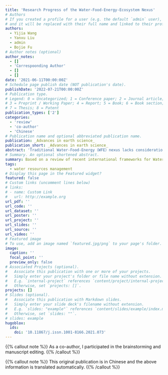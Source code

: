 ```yaml
---
title: 'Research Progress of the Water-Food-Energy-Ecosystem Nexus'
# Authors
# If you created a profile for a user (e.g. the default `admin` user), write the username (folder name) here
# and it will be replaced with their full name and linked to their profile.
authors:
  - Yijia Wang
  - Yanxu Liu
  - admin
  - Bojie Fu
# Author notes (optional)
author_notes:
  - []
  - 'Correspoonding Author'
  - []
  - []
date: '2021-06-11T00:00:00Z'
# Schedule page publish date (NOT publication's date).
publishDate: '2022-07-21T00:00:00Z'
# Publication type.
# Legend: 0 = Uncategorized; 1 = Conference paper; 2 = Journal article;
# 3 = Preprint / Working Paper; 4 = Report; 5 = Book; 6 = Book section;
# 7 = Thesis; 8 = Patent
publication_types: ['2']
categories:
  - 'review'
  - 'co-author'
  - 'Chinese'
# Publication name and optional abbreviated publication name.
publication: _Advances in earth science_
publication_short: _Advances in earth science_
abstract: 'Traditional Water-Food-Energy（WFE）nexus lacks consideration of the support and feedback capacity of ecosystems，which makes it difficult to guarantee a coordinated regional water-food-energy security. Based on a review of recent international frameworks for Water-Food-Energy-Ecosystem （WFEE） nexus construction，we found that there was a need to integrate the social governance processes of water，food and energy resource sectors from the perspective of ecosystem services. On the basis of different ecosystem types， the common WFEE nexus can be classified into five ecosystems：agriculture，river，forest，grassland，and urban. There is a relative lack of research on forest and grassland ecosystems. In terms of research methods，the research difficulties are the determination of subsystem boundaries in quantitative assessment，the influence of multiple subjects on the nexus in prediction，and the combination of resource management and ecological restoration in integration and optimization. With the goal of optimizing the WFEE nexus structure and providing an overall decision basis for regional sustainable development，future research can focus on four aspects： grasping the regional characteristics，expanding the index system，integrating the model requirements，and optimizing the national space.'
# Summary. An optional shortened abstract.
summary: Based on a review of recent international frameworks for Water-Food-Energy-Ecosystem （WFEE） nexus construction，we found that there was a need to integrate the social governance processes of water，food and energy resource sectors from the perspective of ecosystem services. 
tags: 
  - water resources management
# Display this page in the Featured widget?
featured: false
# Custom links (uncomment lines below)
# links:
# - name: Custom Link
#   url: http://example.org
url_pdf: ''
url_code: ''
url_dataset: ''
url_poster: ''
url_project: ''
url_slides: ''
url_source: ''
url_video: ''
# Featured image
# To use, add an image named `featured.jpg/png` to your page's folder.
image:
  caption: ''
  focal_point: ''
  preview_only: false
# Associated Projects (optional).
#   Associate this publication with one or more of your projects.
#   Simply enter your project's folder or file name without extension.
#   E.g. `internal-project` references `content/project/internal-project/index.md`.
#   Otherwise, set `projects: []`.
projects: []
# Slides (optional).
#   Associate this publication with Markdown slides.
#   Simply enter your slide deck's filename without extension.
#   E.g. `slides: "example"` references `content/slides/example/index.md`.
#   Otherwise, set `slides: ""`.
# slides: example
hugoblox:
  ids:
    doi: '10.11867/j.issn.1001-8166.2021.073'
---
```


{{% callout note %}}
As a co-author, I participated in the brainstorming and manuscript editing.
{{% /callout %}}

{{% callout note %}}
This original publication is in Chinese and the above information is translated automatically.
{{% /callout %}}

